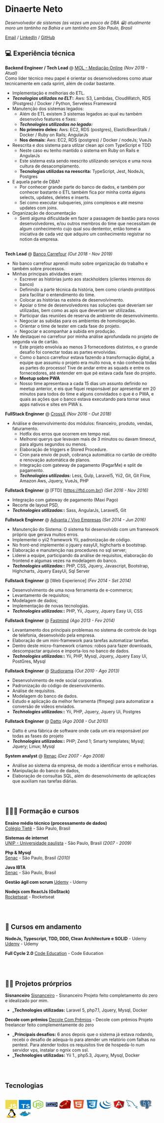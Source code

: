 # Dinaerte Neto

_Desenvolvedor de sistemas (as vezes um pouco de DBA 😀) atualmente moro um tantinho na Bahia e um tantinho em São Paulo, Brasil_ <br>

[Email](mailto:dinaerteneto@gmail.com) / [LinkedIn](https://www.linkedin.com/in/dinaerteneto/) / [GitHub](https://github.com/dinaerteneto/)

## 💻 Experiência técnica

**Backend Engineer / Tech Lead** @ [MOL - Mediação Online](https://www.mediacaonline.com//) _(Nov 2019 - Atual)_ <br>
Como líder técnico meu papel é orientar os desenvolvedores como atuar tecnicamente em cada sprint, além de codar bastante.
  - Implementação e melhorias do ETL.
  - **_Tecnologias utilizdas no ELT:_**: Aws: S3, Lambdas, CloudWatch,  RDS (Postgres) / Docker / Python, Serveless Frameword
  - Manutenção dos sistemas legados:
    - Além do ETL existem 3 sistemas legados ao qual eu também desenvolvo features e fixes:
    - **_Technologies utilizadas no legado:_**
    - **No primeiro deles:** Aws: EC2, RDS (postgres), ElasticBeanStalk / Docker / Ruby on Rails; AngularJs
    - **Nos demais:** Aws: EC2, RDS (postgres) / Docker / nodeJs; VueJs
  - Reescrita e dos sistema para utilzar clean api com TypeScript e TDD
    - Neste caso eu tenho mantido o sistema em Ruby on Rails e AngularJs
    - Este sistema esta sendo reescrito utilizando serviços e uma nova cultura de desacomplamento.
    - **Tecnologias utilizdas na reescrita:** TypeScript, Jest, NodeJs, Postgres
  - E aquela parte de DBA?
    - Por conhecer grande parte do banco de dados, e também por conhecer bastante o ETL também fica por minha conta alguns selects, updates, deletes e inserts.
    - Sei como executar subqueries, joins complexos e até mesmo updates com joins.
  - Organização de documentação
    - Senti alguma dificuldade em fazer a passagem de bastão para novos desenvolvedores, e/ou outros membros do time que necessitam de algum conhecimento cujo qual sou dententor, então tomei a iniciativa de cada vez que adquiro um conhecimento registrar no notion da empresa.
<br><br>

**Tech Lead** @ [Banco Carrefour](https://www.carrefoursolucoes.com.br/) _(Out 2018 - Nov 2019)_ <br>
  - No banco carrefour aprendi muito sobre organização do trabalho e também sobre processos.
  - Minhas principais atividades eram:
    - Escrever as histórias junto aos stackholders (clientes internos do banco)
    - Definindo a parte técnica da história, bem como criando protótipos para facilitar o entendimento do time.
    - Colocar as histórias na esteira de desenvolvimento.
    - Apoiar o time de desenvolvedores nas soluções que deveriam ser utilizadas, bem como as apis que deveriam ser utilizadas.
    - Participar das reuniões de reserva de ambiente de desenvolvimento.
    - Negociar as subidas para os ambientes de homologação.
    - Orientar o time de tester em cada fase do projeto.
    - Negociar e acompanhar a subida em produção.
  - Me destaquei no carrefour por minha análise aprofundada no projeto de segunda via de cartão.
    - Este projeto envolvia ao menos 3 fornecedores distintos, e o grande desafio foi conectar todas as partes envolvidas.
    - Como o banco carrefour estava fazendo a transformação digital, a equipe que assumiu o projeto era muito nova, e não conhecia todas as partes do processo!
Tive de andar entre as squads e entre os fornecedores, até entender em que pé estava cada fase do projeto.
    - **Meetup sobre PWA**
    - Nosso time apresentava a cada 15 dias um assunto definido no meetup anterior, e eis que fiquei responsável por apresentar em 20 minutos para todos do time e alguns convidados o que é o PWA, e quais as ações que o banco estava executando para tornar seus apps nativos e sites em PWA´s.
    
**FullStack Enginner** @ [CrossX](http://appcrossx.com/) _(Nov 2016 - Out 2018)_ <br>
  - Análise e desenvolvimento dos módulos: financeiro, produto, vendas, faturamento.
	  - Hotfix dos erros que ocorrem em tempo real.
	  - Melhorei querys que levavam mais de 3 minutos ou davam timeout, para alguns segundos ou menos.
	  - Elaboração de triggers e Stored Procedure.
	  - Cron para envio de push, cobrança automática no cartão de crédito e renovação automática de planos.
	  - Integração com gateway de pagamento (PagarMe) e split de pagamento.
	  - **_Technologies utilizadas:_** Less, Gulp, Laravel5, Yii2, Git, Git Flow, Amazon Aws, Jquery, VueJs, PHP 

**Fullstack Enginner** @ [FTD] (https://ftd.com.br/) _(Set 2016 - Nov 2016)_ <br>
  - Integração com gateway de pagamento (Maxi Pago)
  - Recorte de layout PSD, 
  - **_Technologies utilizadas:_:** Sass, AngularJs, Laravel5, Git

**Fullstack Enginner** @ [Advanta / Vivo Empresas](http://www.advanta.com.br/) _(Set 2014 - Jun 2016)_ <br>
  - Manutenção do Sistema: O sistema foi desenvolvido com um framework próprio que gerava muitos erros.
  - Implementei o yii2 framework Yii, padronização de código.
  - No front-end implementei o jquery easyUI, highcharts e bootstrap.
  - Elaboração e manutenção nas procedures no sql server;
  - Liderei a equipe, participando da análise de requisitos, elaboração do frontend e algumas vezes na modelagem do banco.
  - **_Technologies utilizadas:_:** PHP, CSS, Jquery, Javascript, Bootstrap, Highcharts, Jquery EasyUi, Sql Server

**Fullstack Enginner** @ [Web Experience] _(Fev 2014 - Set 2014)_ <br>
  - Desenvolvimento de uma nova ferramenta de e-commerce; 
  - Levantamento de requisitos; 			
  - Modelagem de dados; 
  - Implementação de novas tecnologias.
  - **_Technologies utilizadas:_:** PHP, Yii, Jquery, Jquery Easy Ui, CSS

**Fullstack Enginner** @ [Fastmind](http://www.fastmind.com.br) _(Ago 2013 - Fev 2014)_ <br>
  - Levantamento dos principais problemas no sistema de controle de logs de telefonia, desenvolvido pela empresa.
  - Elaboração de um mini-framework para tarefas automatizar tarefas.
  - Dentro deste micro-framework criamos: robos para fazer downloads, descompactar arquivos e importa-los no banco de dados.
  - **_Technologies utilizadas:_:** Yii, PHP, Mysql, Jquery, Jquery Easy Ui, PostGres, Mysql

**Fullstack Enginner** @ [Studiorama](http://www.studiorama.com.br) _(Out 2010 - Ago 2013)_ <br>
  - Desenvolvimento de rede social corporativa.
  - Padronização do código de desenvolvimento.
  - Análise de requisitos.
  - Modelagem do banco de dados.
  - Estudo e aplicação da melhor ferramenta (ffmpeg) para automatizar a conversão de vídeos enviados.
  - **_Technologies utilizadas:_:** Yii, PHP, Jquery, Jquery Ui, Postgres

**Fullstack Enginner** @ [Datto](http://www.datto.com.br) _(Ago 2008 - Out 2010)_ <br>
  - Datto é uma fábrica de software onde cada um era responsável por todas as fases do projeto
  - **_Technologies utilizadas:_:** PHP; Zend 1; Smarty templates; Mysql; Jquery; Linux; Mysql

**System analyst** @ [Renac](http://www.renac.com.br) _(Dez 2007 - Ago 2008)_ <br>
  - Análise ao sistema da empresa, de modo a identificar erros e melhorias. 
  - Manipulação do banco de dados, 
  - Elaboração de consultas SQL, além do desenvolvimento de aplicações que auxiliam nas tarefas diárias.

<br><br>

## 👩🏼‍🎓 Formação e cursos

**Ensino médio técnico (processamento de dados)**<br>
[Colégio Tietê](http://www.colegiotiete.com.br/) - São Paulo, Brasil <br>

**Sistemas de internet**<br>
[UNIP - Universidade paulista](https://www.unip.com.br/) - São Paulo, Brasil _(2007 - 2009)_ <br>

**Php & Mysql**<br>
[Senac](https://www.senac.edu.br/) - São Paulo, Brasil _(2010)_ <br>

**Java IBTA**<br>
[Senac](https://www.universia.net/) - São Paulo, Brasil <br>

**Gestão ágil com scrum**
[Udemy](https://www.udemy.com/course/gestao-projetos-agile-scrum-completo/) - Udemy <br>

**Nodejs com ReactJs (GoStack)** <br>
[Rocketseat](https://rocketseat.com.br/) - Rocketseat

<br><br>

## 🎯 Cursos em andamento

**NodeJs, Typescript, TDD, DDD, Clean Architecture e SOLID** - Udemy <br>
[Udemy](https://www.udemy.com/course/tdd-com-mango) - Udemy

**Full Cycle 2.0**
[Code Education](https://code.education) - Code Education

<br><br>

## 🙋‍♂️ Projetos prórprios

**Sisnanceiro**
[Sisnanceiro](https://sisnanceiro.com.br/) - Sisnanceiro
Projeto feito completamento do zero e idealizado por mim.
- **_Technologies utilizadas:** Laravel 5, php7.1, Jquery, Mysql, Docker

**Decole com prêmios**
[Decole Com Prêmios](https://decolecompremios.com.br) - Decole com prêmios
Projeto freelancer feito complementamente do zero 
- **_Principais desafios:** 6 anos depois que o sistema já estava rodando, recebi o desafio de adequa-lo para atender um relatório com falhas no pentest.
Para atender todos os requisitos tive de hospeda-lo num servidor vps, instalar o ngnix com ssl.
- **_Technologies utilizadas:** Yii 1., php5.3, Jquery, Mysql, Docker

<br><br>

## Tecnologias

<div style="display: inline_block"><br>
  <img align="center" alt="Js" height="30" width="40" src="https://raw.githubusercontent.com/devicons/devicon/master/icons/javascript/javascript-plain.svg">
  <img align="center" alt="Ts" height="30" width="40" src="https://raw.githubusercontent.com/devicons/devicon/master/icons/typescript/typescript-plain.svg">
  <img align="center" alt="NodeJs" height="30" width="40" src="https://raw.githubusercontent.com/devicons/devicon/master/icons/nodejs/nodejs-original.svg">
  <img align="center" alt="Php" height="30" width="40" src="https://raw.githubusercontent.com/devicons/devicon/master/icons/php/php-original.svg">
  <img align="center" alt="Ruby" height="30" width="40" src="https://raw.githubusercontent.com/devicons/devicon/master/icons/ruby/ruby-original.svg"> 
	
  <img align="center" alt="HTML" height="30" width="40" src="https://raw.githubusercontent.com/devicons/devicon/master/icons/html5/html5-original.svg">
  <img align="center" alt="CSS" height="30" width="40" src="https://raw.githubusercontent.com/devicons/devicon/master/icons/css3/css3-original.svg">
  <img align="center" alt="Jquery" height="30" width="40" src="https://raw.githubusercontent.com/devicons/devicon/master/icons/jquery/jquery-original.svg">
  <img align="center" alt="AngularJs" height="30" width="40" src="https://raw.githubusercontent.com/devicons/devicon/master/icons/angularjs/angularjs-original.svg">
	
  <img align="center" alt="Mysql" height="30" width="40" src="https://raw.githubusercontent.com/devicons/devicon/master/icons/mysql/mysql-original.svg">
  <img align="center" alt="Postgres" height="30" width="40" src="https://raw.githubusercontent.com/devicons/devicon/master/icons/postgresql/postgresql-original.svg">
	
  <img align="center" alt="Linux" height="30" width="40" src="https://raw.githubusercontent.com/devicons/devicon/master/icons/linux/linux-original.svg">
  <img align="center" alt="Docker" height="30" width="40" src="https://raw.githubusercontent.com/devicons/devicon/master/icons/docker/docker-original.svg">
</div>

